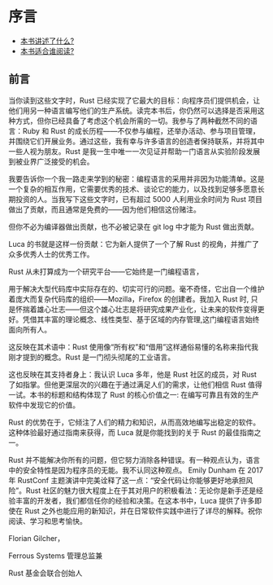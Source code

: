 # 序言

- [本书讲述了什么?](what-is-this-book-about.md)
- [本书适合谁阅读?](who-is-this-book-for.md)

## 前言

当你读到这些文字时，Rust 已经实现了它最大的目标：向程序员们提供机会，让他们用另一种语言编写他们的生产系统。读完本书后，你仍然可以选择是否采用这种方式，但你已经具备了考虑这个机会所需的一切。我参与了两种截然不同的语言：Ruby 和 Rust 的成长历程——不仅参与编程，还举办活动、参与项目管理，并围绕它们开展业务。通过这些，我有幸与许多语言的创造者保持联系，并将其中一些人视为朋友。Rust 是我一生中唯一一次见证并帮助一门语言从实验阶段发展到被业界广泛接受的机会。

我要告诉你一个我一路走来学到的秘密：编程语言的采用并非因为功能清单。这是一个复杂的相互作用，它需要优秀的技术、谈论它的能力，以及找到足够多愿意长期投资的人。当我写下这些文字时，已有超过 5000 人利用业余时间为 Rust 项目做出了贡献，而且通常是免费的——因为他们相信这份赌注。

但你不必为编译器做出贡献，也不必被记录在 git log 中才能为 Rust 做出贡献。

Luca 的书就是这样一份贡献：它为新人提供了一个了解 Rust 的视角，并推广了众多优秀人士的优秀工作。

Rust 从未打算成为一个研究平台——它始终是一门编程语言，

用于解决大型代码库中实际存在的、切实可行的问题。毫不奇怪，它出自一个维护着庞大而复杂代码库的组织——Mozilla，Firefox 的创建者。我加入 Rust 时, 只是怀揣着雄心壮志——但这个雄心壮志是将研究成果产业化，让未来的软件变得更好。凭借其丰富的理论概念、线性类型、基于区域的内存管理,这门编程语言始终面向所有人。

这反映在其术语中：Rust 使用像“所有权”和“借用”这样通俗易懂的名称来指代我刚才提到的概念。Rust 是一门彻头彻尾的工业语言。

这也反映在其支持者身上：我认识 Luca 多年，他是 Rust 社区的成员，对 Rust 了如指掌。但他更深层次的兴趣在于通过满足人们的需求，让他们相信 Rust 值得一试。本书的标题和结构体现了 Rust 的核心价值之一: 在编写可靠且有效的生产软件中发现它的价值。

Rust 的优势在于，它倾注了人们的精力和知识，从而高效地编写出稳定的软件。这种体验最好通过指南来获得，而 Luca 就是你能找到的关于 Rust 的最佳指南之一。

Rust 并不能解决你所有的问题，但它努力消除各种错误。有一种观点认为，语言中的安全特性是因为程序员的无能。我不认同这种观点。 Emily Dunham 在 2017 年 RustConf 主题演讲中完美诠释了这一点：“安全代码让你能够更好地承担风险”。Rust 社区的魅力很大程度上在于其对用户的积极看法：无论你是新手还是经验丰富的开发者，我们都信任你的经验和决策。在这本书中，Luca 提供了许多即使在 Rust 之外也能应用的新知识，并在日常软件实践中进行了详尽的解释。祝你阅读、学习和思考愉快。

Florian Gilcher，

Ferrous Systems 管理总监兼

Rust 基金会联合创始人
